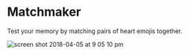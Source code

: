 # Matchmaker

Test your memory by matching pairs of heart emojis together.

![screen shot 2018-04-05 at 9 05 10 pm](https://user-images.githubusercontent.com/32348009/38399152-8aaeeeda-3916-11e8-9e98-104e9c990f69.png)
